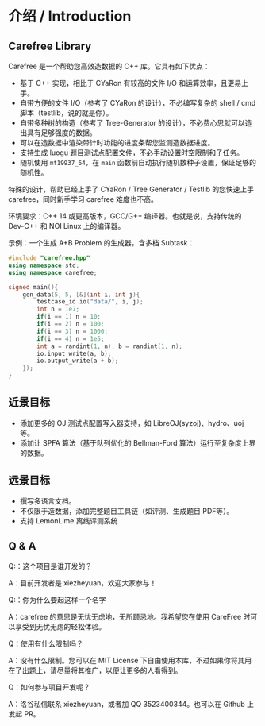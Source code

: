 # 介绍 / Introduction

## Carefree Library

Carefree 是一个帮助您高效造数据的 C++ 库。它具有如下优点：

* 基于 C++ 实现，相比于 CYaRon 有较高的文件 I/O 和运算效率，且更易上手。
* 自带方便的文件 I/O（参考了 CYaRon 的设计），不必编写复杂的 shell / cmd 脚本（testlib，说的就是你）。
* 自带多种树的构造（参考了 Tree-Generator 的设计），不必费心思就可以造出具有足够强度的数据。
* 可以在造数据中渲染带计时功能的进度条帮您监测造数据进度。
* 支持生成 luogu 题目测试点配置文件，不必手动设置时空限制和子任务。
* 随机使用 `mt19937_64`，在 `main` 函数前自动执行随机数种子设置，保证足够的随机性。

特殊的设计，帮助已经上手了 CYaRon / Tree Generator / Testlib 的您快速上手 carefree，同时新手学习 carefree 难度也不高。

环境要求：C++ 14 或更高版本，GCC/G++ 编译器。也就是说，支持传统的 Dev-C++ 和 NOI Linux 上的编译器。

示例：一个生成 A+B Problem 的生成器，含多档 Subtask：

```cpp
#include "carefree.hpp"
using namespace std;
using namespace carefree;

signed main(){
    gen_data(5, 5, [&](int i, int j){
        testcase_io io("data/", i, j);
        int n = 1e7;
        if(i == 1) n = 10;
        if(i == 2) n = 100;
        if(i == 3) n = 1000;
        if(i == 4) n = 1e5;
        int a = randint(1, n), b = randint(1, n);
        io.input_write(a, b);
        io.output_write(a + b);
    });
}
```

## 近景目标

* 添加更多的 OJ 测试点配置写入器支持，如 LibreOJ(syzoj)、hydro、uoj 等。
* 添加让 SPFA 算法（基于队列优化的 Bellman-Ford 算法）运行至复杂度上界的数据。

## 远景目标

* 撰写多语言文档。
* 不仅限于造数据，添加完整题目工具链（如评测、生成题目 PDF等）。
* 支持 LemonLime 离线评测系统

## Q & A

Q:：这个项目是谁开发的？

A：目前开发者是 xiezheyuan，欢迎大家参与！

Q:：你为什么要起这样一个名字

A：carefree 的意思是无忧无虑地，无所顾忌地。我希望您在使用 CareFree 时可以享受到无忧无虑的轻松体验。

Q：使用有什么限制吗？

A：没有什么限制。您可以在 MIT License 下自由使用本库，不过如果你将其用在了出题上，请尽量将其推广，以便让更多的人看得到。

Q：如何参与项目开发呢？

A：洛谷私信联系 xiezheyuan，或者加 QQ 3523400344。也可以在 Github 上发起 PR。
